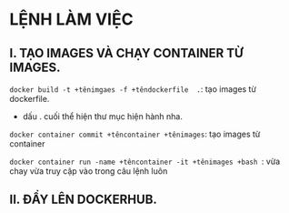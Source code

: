 # LỆNH LÀM VIỆC


## I.   TẠO IMAGES VÀ CHẠY CONTAINER TỪ IMAGES.

`docker build -t +tênimgaes -f +têndockerfile  .`: tạo images từ dockerfile. 
- dấu . cuối thể hiện thư mục hiện hành nha.


`docker container commit +têncontainer +tênimages`: tạo images từ container


`docker container run -name +têncontainer -it +tênimages +bash `: vừa chay vừa truy cập vào trong câu lệnh luôn



## II. ĐẨY LÊN DOCKERHUB.



